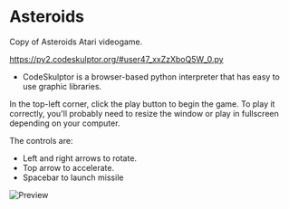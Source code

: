 # Asteroids
Copy of Asteroids Atari videogame.

https://py2.codeskulptor.org/#user47_xxZzXboQ5W_0.py

* CodeSkulptor is a browser-based python interpreter that has easy to use graphic libraries.

In the top-left corner, click the play button to begin the game.
To play it correctly, you'll probably need to resize the window or play in fullscreen depending on your computer.

The controls are:
- Left and right arrows to rotate.
- Top arrow to accelerate.
- Spacebar to launch missile

![Preview](https://github.com/AlanLopezC/Asteroids/assets/63161554/71562a32-7686-4ee1-bc0f-c3d2030355e7)
